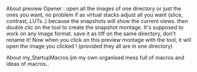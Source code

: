About preview Opener :
open all the images of one directory or just the ones you want, no problem if as virtual stacks
adjust all you want (slice, contrast, LUTs..) because the snapshots will show the current views.
then double clic on the tool to create the snapshot montage. It's supposed to work on any image format.
save it as tiff on the same directory, don't rename it!
Now when you click on this preview montage with the tool, it will open the image you clicked ! (provided they all are in one directory)

About my_StartupMacros.ijm
my own organised mess full of macros and ideas of macros..

